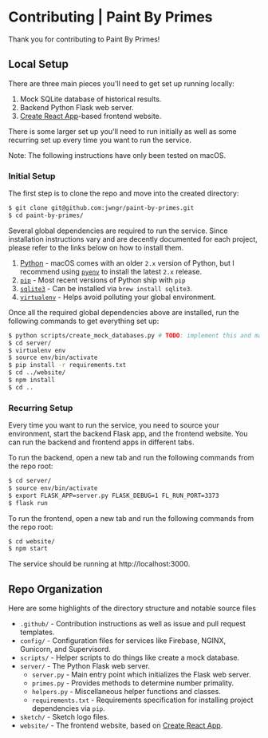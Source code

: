 # Contributing | Paint By Primes

Thank you for contributing to Paint By Primes!

## Local Setup

There are three main pieces you'll need to get set up running locally:

1.  Mock SQLite database of historical results.
2.  Backend Python Flask web server.
3.  [Create React App](https://github.com/facebook/create-react-app)-based frontend website.

There is some larger set up you'll need to run initially as well as some recurring set up every time
you want to run the service.

Note: The following instructions have only been tested on macOS.

### Initial Setup

The first step is to clone the repo and move into the created directory:

```bash
$ git clone git@github.com:jwngr/paint-by-primes.git
$ cd paint-by-primes/
```

Several global dependencies are required to run the service. Since installation instructions vary
and are decently documented for each project, please refer to the links below on how to install them.

1.  [Python](https://www.python.org/downloads/) - macOS comes with an older `2.x` version of Python,
    but I recommend using [`pyenv`](https://github.com/pyenv/pyenv) to install the latest `2.x`
    release.
1.  [`pip`](https://pip.pypa.io/en/stable/installing/) - Most recent versions of Python ship with
    `pip`
1.  [`sqlite3`](https://docs.python.org/3/library/sqlite3.html) - Can be installed via `brew install sqlite3`.
1.  [`virtualenv`](https://virtualenv.pypa.io/en/stable/installation/) - Helps avoid polluting your
    global environment.

Once all the required global dependencies above are installed, run the following commands to get
everything set up:

```bash
$ python scripts/create_mock_databases.py # TODO: implement this and make sure docs are correct
$ cd server/
$ virtualenv env
$ source env/bin/activate
$ pip install -r requirements.txt
$ cd ../website/
$ npm install
$ cd ..
```

### Recurring Setup

Every time you want to run the service, you need to source your environment, start the backend Flask
app, and the frontend website. You can run the backend and frontend apps in different tabs.

To run the backend, open a new tab and run the following commands from the repo root:

```bash
$ cd server/
$ source env/bin/activate
$ export FLASK_APP=server.py FLASK_DEBUG=1 FL_RUN_PORT=3373
$ flask run
```

To run the frontend, open a new tab and run the following commands from the repo root:

```bash
$ cd website/
$ npm start
```

The service should be running at http://localhost:3000.

## Repo Organization

Here are some highlights of the directory structure and notable source files

- `.github/` - Contribution instructions as well as issue and pull request templates.
- `config/` - Configuration files for services like Firebase, NGINX, Gunicorn, and Supervisord.
- `scripts/` - Helper scripts to do things like create a mock database.
- `server/` - The Python Flask web server.
  - `server.py` - Main entry point which initializes the Flask web server.
  - `primes.py` - Provides methods to determine number primality.
  - `helpers.py` - Miscellaneous helper functions and classes.
  - `requirements.txt` - Requirements specification for installing project dependencies via `pip`.
- `sketch/` - Sketch logo files.
- `website/` - The frontend website, based on [Create React App](https://github.com/facebook/create-react-app).
